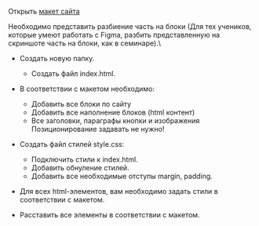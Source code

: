 Открыть [макет сайта](https://www.figma.com/file/mnLY69cYE5cqWM5w6n5hXx/Seo-%26-Digital-Marketing-Landing-Page?node-id=23%3A2 "Проект фигма")

Необходимо представить разбиение часть на блоки (Для тех учеников, которые умеют работать с Figma, разбить представленную на скриншоте часть на блоки, как в семинаре).\
- Создать новую папку.
    - Создать файл index.html.
- В соответствии с макетом необходимо:
    - Добавить все блоки по сайту
    - Добавить все наполнение блоков (html контент)
    - Все заголовки, параграфы кнопки и изображения Позиционирование задавать не нужно!
- Создать файл стилей style.css:
    - Подключить стили к index.html.
    - Добавить обнуление стилей.
    - Добавить все необходимые отступы margin, padding.

- Для всех html-элементов, вам необходимо задать стили в соответствии с макетом.
- Расставить все элементы в соответствии с макетом.
